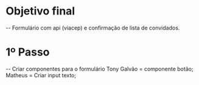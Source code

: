 # Objetivo final
--  Formulário com api (viacep) e confirmação de lista de convidados.

# 1º Passo
-- Criar componentes para o formulário
Tony Galvão = componente botão;
Matheus = Criar input texto;
